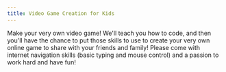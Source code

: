 ```yaml
---
title: Video Game Creation for Kids
---
```


Make your very own video game! We'll teach you how to code, and then you'll have the chance to put those skills to use to create your very own online game to share with your friends and family! Please come with internet navigation skills (basic typing and mouse control) and a passion to work hard and have fun!
